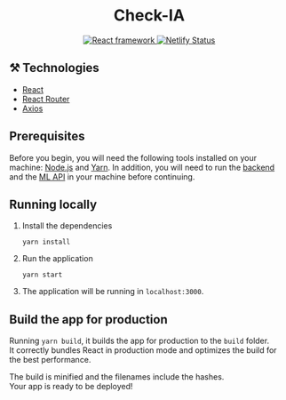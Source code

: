 <h1 align='center'>Check-IA</h1>
<p align="center">
  <a href="https://github.com/facebook/react">
    <img src="https://img.shields.io/static/v1?label=react&message=framework&color=blue&style=flat&logo=REACT" alt="React framework" />
  </a>
  <a href="https://app.netlify.com/sites/check-ia/deploys">
    <img src="https://api.netlify.com/api/v1/badges/40d9e3b1-b47d-45bd-b047-e478b5cb3365/deploy-status" alt="Netlify Status" />
  </a>
</p>

## ⚒️ Technologies
- [React](https://pt-br.reactjs.org/)
- [React Router](https://reactrouter.com/web/guides/quick-start)
- [Axios](https://github.com/axios/axios)

## Prerequisites
Before you begin, you will need the following tools installed on your machine:
[Node.js](https://nodejs.org/en/) and [Yarn](https://yarnpkg.com/). 
In addition, you will need to run the [backend](https://github.com/mateusfugita/check-ia-api) and the [ML API](https://github.com/mateusfugita/check-ia-ml) in your machine before continuing.

## Running locally
1. Install the dependencies

   ```
   yarn install
   ```

2. Run the application

   ```
   yarn start
   ```

3. The application will be running in `localhost:3000`.

## Build the app for production
Running `yarn build`, it builds the app for production to the `build` folder.<br />
It correctly bundles React in production mode and optimizes the build for the best performance.

The build is minified and the filenames include the hashes.<br />
Your app is ready to be deployed!
